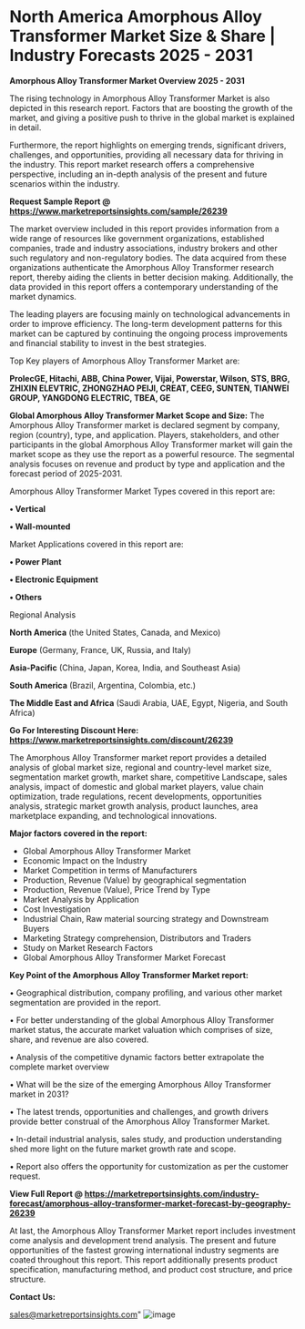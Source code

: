 # North America Amorphous Alloy Transformer Market Size & Share | Industry Forecasts 2025 - 2031

<Strong> Amorphous Alloy Transformer Market Overview 2025 - 2031</strong>

The rising technology in Amorphous Alloy Transformer Market is also depicted in this research report. Factors that are boosting the growth of the market, and giving a positive push to thrive in the global market is explained in detail.

Furthermore, the report highlights on emerging trends, significant drivers, challenges, and opportunities, providing all necessary data for thriving in the industry. This report market research offers a comprehensive perspective, including an in-depth analysis of the present and future scenarios within the industry.

<strong>Request Sample Report @ <a href=https://www.marketreportsinsights.com/sample/26239>https://www.marketreportsinsights.com/sample/26239</a></strong>

The market overview included in this report provides information from a wide range of resources like government organizations, established companies, trade and industry associations, industry brokers and other such regulatory and non-regulatory bodies. The data acquired from these organizations authenticate the Amorphous Alloy Transformer research report, thereby aiding the clients in better decision making. Additionally, the data provided in this report offers a contemporary understanding of the market dynamics.

The leading players are focusing mainly on technological advancements in order to improve efficiency. The long-term development patterns for this market can be captured by continuing the ongoing process improvements and financial stability to invest in the best strategies.

Top Key players of Amorphous Alloy Transformer Market are:

<strong>ProlecGE, Hitachi, ABB, China Power, Vijai, Powerstar, Wilson, STS, BRG, ZHIXIN ELEVTRIC, ZHONGZHAO PEIJI, CREAT, CEEG, SUNTEN, TIANWEI GROUP, YANGDONG ELECTRIC, TBEA, GE</strong>

<strong><b>Global Amorphous Alloy Transformer Market Scope and Size:</b></strong>
The Amorphous Alloy Transformer market is declared segment by company, region (country), type, and application. Players, stakeholders, and other participants in the global Amorphous Alloy Transformer market will gain the market scope as they use the report as a powerful resource. The segmental analysis focuses on revenue and product by type and application and the forecast period of 2025-2031.

Amorphous Alloy Transformer Market Types covered in this report are:

<strong>• Vertical

• Wall-mounted</strong>

Market Applications covered in this report are:

<strong>• Power Plant

• Electronic Equipment

• Others</strong> 

Regional Analysis

<strong>North America</strong> (the United States, Canada, and Mexico)

<strong>Europe</strong> (Germany, France, UK, Russia, and Italy)

<strong>Asia-Pacific</strong> (China, Japan, Korea, India, and Southeast Asia)

<strong>South America</strong> (Brazil, Argentina, Colombia, etc.)

<strong>The Middle East and Africa</strong> (Saudi Arabia, UAE, Egypt, Nigeria, and South Africa)

<strong>Go For Interesting Discount Here: <a href=https://www.marketreportsinsights.com/discount/26239>https://www.marketreportsinsights.com/discount/26239</a></strong>

The Amorphous Alloy Transformer market report provides a detailed analysis of global market size, regional and country-level market size, segmentation market growth, market share, competitive Landscape, sales analysis, impact of domestic and global market players, value chain optimization, trade regulations, recent developments, opportunities analysis, strategic market growth analysis, product launches, area marketplace expanding, and technological innovations.

<strong><b>Major factors covered in the report:</b></strong>
<ul>
  <li>Global Amorphous Alloy Transformer Market </li>
  <li>Economic Impact on the Industry</li>
  <li>Market Competition in terms of Manufacturers</li>
  <li>Production, Revenue (Value) by geographical segmentation</li>
  <li>Production, Revenue (Value), Price Trend by Type</li>
  <li>Market Analysis by Application</li>
  <li>Cost Investigation</li>
  <li>Industrial Chain, Raw material sourcing strategy and Downstream Buyers</li>
  <li>Marketing Strategy comprehension, Distributors and Traders</li>
  <li>Study on Market Research Factors</li>
  <li>Global Amorphous Alloy Transformer Market Forecast</li>
</ul>

<strong><b>Key Point of the Amorphous Alloy Transformer Market report:</b></strong>

• Geographical distribution, company profiling, and various other market segmentation are provided in the report.

• For better understanding of the global Amorphous Alloy Transformer market status, the accurate market valuation which comprises of size, share, and revenue are also covered.

• Analysis of the competitive dynamic factors better extrapolate the complete market overview

• What will be the size of the emerging Amorphous Alloy Transformer market in 2031?

• The latest trends, opportunities and challenges, and growth drivers provide better construal of the Amorphous Alloy Transformer Market.

• In-detail industrial analysis, sales study, and production understanding shed more light on the future market growth rate and scope.

• Report also offers the opportunity for customization as per the customer request.

<strong><b>View Full Report @ <a href=https://marketreportsinsights.com/industry-forecast/amorphous-alloy-transformer-market-forecast-by-geography-26239>https://marketreportsinsights.com/industry-forecast/amorphous-alloy-transformer-market-forecast-by-geography-26239</a></b></strong>


At last, the Amorphous Alloy Transformer Market report includes investment come analysis and development trend analysis. The present and future opportunities of the fastest growing international industry segments are coated throughout this report. This report additionally presents product specification, manufacturing method, and product cost structure, and price structure.

<strong>Contact Us:</strong>

sales@marketreportsinsights.com"
![image](https://github.com/user-attachments/assets/b8a2040e-6de0-4080-be82-0a6efbdba9ec)
